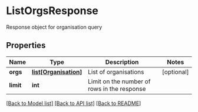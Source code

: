 # ListOrgsResponse

Response object for organisation query
## Properties
Name | Type | Description | Notes
------------ | ------------- | ------------- | -------------
**orgs** | [**list[Organisation]**](Organisation.md) | List of organisations | [optional] 
**limit** | **int** | Limit on the number of rows in the response | 

[[Back to Model list]](../README.md#documentation-for-models) [[Back to API list]](../README.md#documentation-for-api-endpoints) [[Back to README]](../README.md)


